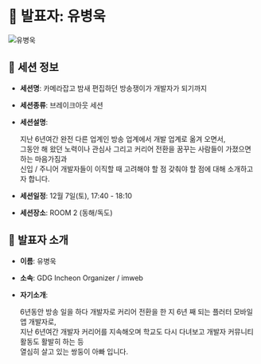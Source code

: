 # 🎤 발표자: 유병욱

<div class="container">
    <div class="row justify-content-center">
        <div class="col-md-4 profile mb-4 text-center">
            <img src="/images/speakers/byeongwookyou.jpg" alt="유병욱" class="img-fluid" />
        </div>
    </div>
</div>

## 🔎 세션 정보

- **세션명**: 카메라잡고 밤새 편집하던 방송쟁이가 개발자가 되기까지
- **세션종류**: 브레이크아웃 세션
- **세션설명**:

  지난 6년여간 완전 다른 업계인 방송 업계에서 개발 업계로 옮겨 오면서,  
  그동안 해 왔던 노력이나 관심사 그리고 커리어 전환을 꿈꾸는 사람들이 가졌으면 하는 마음가짐과  
  신입 / 주니어 개발자들이 이직할 때 고려해야 할 점 갖춰야 할 점에 대해 소개하고자 합니다.

- **세션일정**: 12월 7일(토), 17:40 - 18:10
- **세션장소**: ROOM 2 (동해/독도)

## 📜 발표자 소개

- **이름**: 유병욱
- **소속**: GDG Incheon Organizer / imweb
- **자기소개**:

  6년동안 방송 일을 하다 개발자로 커리어 전환을 한 지 6년 째 되는 플러터 모바일 앱 개발자로,  
  지난 6년여간 개발자 커리어를 지속해오며 학교도 다시 다녀보고 개발자 커뮤니티 활동도 활발히 하는 등  
  열심히 살고 있는 쌍둥이 아빠 입니다.
